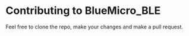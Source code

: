# Contributing to BlueMicro_BLE

Feel free to clone the repo, make your changes and make a pull request. 